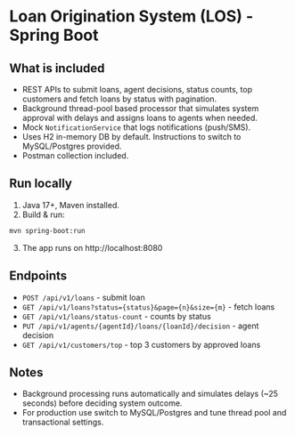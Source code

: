 # Loan Origination System (LOS) - Spring Boot

## What is included
- REST APIs to submit loans, agent decisions, status counts, top customers and fetch loans by status with pagination.
- Background thread-pool based processor that simulates system approval with delays and assigns loans to agents when needed.
- Mock `NotificationService` that logs notifications (push/SMS).
- Uses H2 in-memory DB by default. Instructions to switch to MySQL/Postgres provided.
- Postman collection included.

## Run locally
1. Java 17+, Maven installed.
2. Build & run:
```bash
mvn spring-boot:run
```
3. The app runs on http://localhost:8080

## Endpoints
- `POST /api/v1/loans` - submit loan
- `GET /api/v1/loans?status={status}&page={n}&size={m}` - fetch loans
- `GET /api/v1/loans/status-count` - counts by status
- `PUT /api/v1/agents/{agentId}/loans/{loanId}/decision` - agent decision
- `GET /api/v1/customers/top` - top 3 customers by approved loans

## Notes
- Background processing runs automatically and simulates delays (~25 seconds) before deciding system outcome.
- For production use switch to MySQL/Postgres and tune thread pool and transactional settings.

